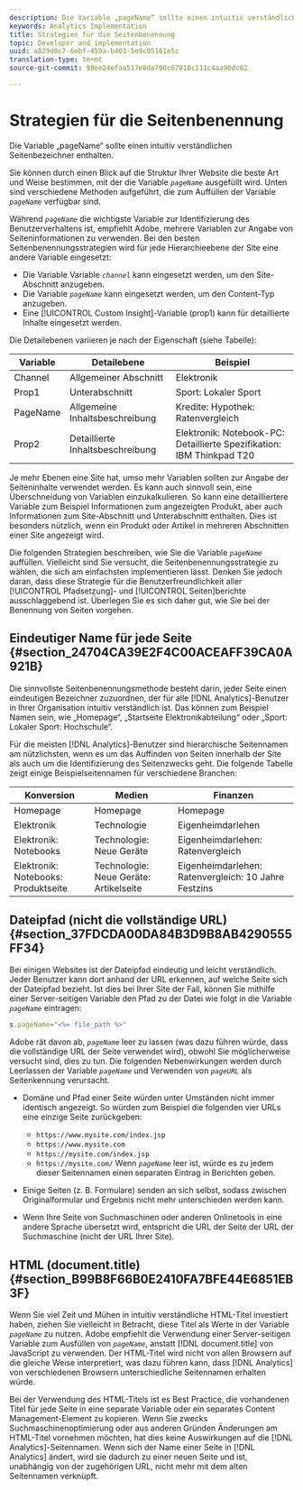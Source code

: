 ```yaml
---
description: Die Variable „pageName“ sollte einen intuitiv verständlichen Seitenbezeichner enthalten.
keywords: Analytics Implementation
title: Strategien für die Seitenbenennung
topic: Developer and implementation
uuid: a829d0c7-6ebf-459a-b403-5e9c05161e5c
translation-type: tm+mt
source-git-commit: 99ee24efaa517e8da700c67818c111c4aa90dc02

---
```



# Strategien für die Seitenbenennung

Die Variable „pageName“ sollte einen intuitiv verständlichen Seitenbezeichner enthalten.

Sie können durch einen Blick auf die Struktur Ihrer Website die beste Art und Weise bestimmen, mit der die Variable *`pageName`* ausgefüllt wird. Unten sind verschiedene Methoden aufgeführt, die zum Auffüllen der Variable *`pageName`* verfügbar sind.

Während *`pageName`* die wichtigste Variable zur Identifizierung des Benutzerverhaltens ist, empfiehlt Adobe, mehrere Variablen zur Angabe von Seiteninformationen zu verwenden. Bei den besten Seitenbenennungsstrategien wird für jede Hierarchieebene der Site eine andere Variable eingesetzt:

* Die Variable Variable *`channel`* kann eingesetzt werden, um den Site-Abschnitt anzugeben.
* Die Variable *`pageName`* kann eingesetzt werden, um den Content-Typ anzugeben.
* Eine [!UICONTROL Custom Insight]-Variable (prop1) kann für detaillierte Inhalte eingesetzt werden.

Die Detailebenen variieren je nach der Eigenschaft (siehe Tabelle):

| Variable | Detailebene | Beispiel |
|---|---|---|
| Channel | Allgemeiner Abschnitt | Elektronik |
| Prop1 | Unterabschnitt | Sport: Lokaler Sport |
| PageName | Allgemeine Inhaltsbeschreibung | Kredite: Hypothek: Ratenvergleich |
| Prop2 | Detaillierte Inhaltsbeschreibung | Elektronik: Notebook-PC: Detaillierte Spezifikation: IBM Thinkpad T20 |

Je mehr Ebenen eine Site hat, umso mehr Variablen sollten zur Angabe der Seiteninhalte verwendet werden. Es kann auch sinnvoll sein, eine Überschneidung von Variablen einzukalkulieren. So kann eine detailliertere Variable zum Beispiel Informationen zum angezeigten Produkt, aber auch Informationen zum Site-Abschnitt und Unterabschnitt enthalten. Dies ist besonders nützlich, wenn ein Produkt oder Artikel in mehreren Abschnitten einer Site angezeigt wird.

Die folgenden Strategien beschreiben, wie Sie die Variable *`pageName`* auffüllen. Vielleicht sind Sie versucht, die Seitenbenennungsstrategie zu wählen, die sich am einfachsten implementieren lässt. Denken Sie jedoch daran, dass diese Strategie für die Benutzerfreundlichkeit aller [!UICONTROL Pfadsetzung]- und [!UICONTROL Seiten]berichte ausschlaggebend ist. Überlegen Sie es sich daher gut, wie Sie bei der Benennung von Seiten vorgehen.

## Eindeutiger Name für jede Seite {#section_24704CA39E2F4C00ACEAFF39CA0A921B}

Die sinnvollste Seitenbenennungsmethode besteht darin, jeder Seite einen eindeutigen Bezeichner zuzuordnen, der für alle [!DNL Analytics]-Benutzer in Ihrer Organisation intuitiv verständlich ist. Das können zum Beispiel Namen sein, wie „Homepage“, „Startseite Elektronikabteilung“ oder „Sport: Lokaler Sport: Hochschule“.

Für die meisten [!DNL Analytics]-Benutzer sind hierarchische Seitennamen am nützlichsten, wenn es um das Auffinden von Seiten innerhalb der Site als auch um die Identifizierung des Seitenzwecks geht. Die folgende Tabelle zeigt einige Beispielseitennamen für verschiedene Branchen:

| Konversion | Medien | Finanzen |
|---|---|---|
| Homepage | Homepage | Homepage |
| Elektronik | Technologie | Eigenheimdarlehen |
| Elektronik: Notebooks | Technologie: Neue Geräte | Eigenheimdarlehen: Ratenvergleich |
| Elektronik: Notebooks: Produktseite | Technologie: Neue Geräte: Artikelseite | Eigenheimdarlehen: Ratenvergleich: 10 Jahre Festzins |

## Dateipfad (nicht die vollständige URL) {#section_37FDCDA00DA84B3D9B8AB4290555FF34}

Bei einigen Websites ist der Dateipfad eindeutig und leicht verständlich. Jeder Benutzer kann dort anhand der URL erkennen, auf welche Seite sich der Dateipfad bezieht. Ist dies bei Ihrer Site der Fall, können Sie mithilfe einer Server-seitigen Variable den Pfad zu der Datei wie folgt in die Variable *`pageName`* eintragen:

```js
s.pageName="<%= file_path %>"
```

Adobe rät davon ab, *`pageName`* leer zu lassen (was dazu führen würde, dass die vollständige URL der Seite verwendet wird), obwohl Sie möglicherweise versucht sind, dies zu tun. Die folgenden Nebenwirkungen werden durch Leerlassen der Variable *`pageName`* und Verwenden von *`pageURL`* als Seitenkennung verursacht.

* Domäne und Pfad einer Seite würden unter Umständen nicht immer identisch angezeigt. So würden zum Beispiel die folgenden vier URLs eine einzige Seite zurückgeben:

   * `https://www.mysite.com/index.jsp`
   * `https://www.mysite.com`
   * `https://mysite.com/index.jsp`
   * `https://mysite.com/`
   Wenn *`pageName`* leer ist, würde es zu jedem dieser Seitennamen einen separaten Eintrag in Berichten geben.

* Einige Seiten (z. B. Formulare) senden an sich selbst, sodass zwischen Originalformular und Ergebnis nicht mehr unterschieden werden kann.
* Wenn Ihre Seite von Suchmaschinen oder anderen Onlinetools in eine andere Sprache übersetzt wird, entspricht die URL der Seite der URL der Suchmaschine (nicht der URL Ihrer Site).

## HTML (document.title) {#section_B99B8F66B0E2410FA7BFE44E6851EB3F}

Wenn Sie viel Zeit und Mühen in intuitiv verständliche HTML-Titel investiert haben, ziehen Sie vielleicht in Betracht, diese Titel als Werte in der Variable *`pageName`* zu nutzen. Adobe empfiehlt die Verwendung einer Server-seitigen Variable zum Ausfüllen von *`pageName`*, anstatt [!DNL document.title] von JavaScript zu verwenden. Der HTML-Titel wird nicht von allen Browsern auf die gleiche Weise interpretiert, was dazu führen kann, dass [!DNL Analytics] von verschiedenen Browsern unterschiedliche Seitennamen erhalten würde.

Bei der Verwendung des HTML-Titels ist es Best Practice, die vorhandenen Titel für jede Seite in eine separate Variable oder ein separates Content Management-Element zu kopieren. Wenn Sie zwecks Suchmaschinenoptimierung oder aus anderen Gründen Änderungen am HTML-Titel vornehmen möchten, hat dies keine Auswirkungen auf die [!DNL Analytics]-Seitennamen. Wenn sich der Name einer Seite in [!DNL Analytics] ändert, wird sie dadurch zu einer neuen Seite und ist, unabhängig von der zugehörigen URL, nicht mehr mit dem alten Seitennamen verknüpft.
